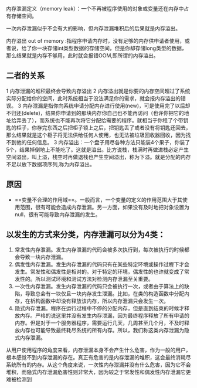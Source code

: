 
内存泄漏定义（memory leak）：一个不再被程序使用的对象或变量还在内存中占有存储空间。

一次内存泄漏似乎不会有大的影响，但内存泄漏堆积后的后果就是内存溢出。

内存溢出 out of memory :指程序申请内存时，没有足够的内存供申请者使用，或者说，给了你一块存储int类型数据的存储空间，但是你却存储long类型的数据，那么结果就是内存不够用，此时就会报错OOM,即所谓的内存溢出。

## 二者的关系
1 内存泄漏的堆积最终会导致内存溢出
2 内存溢出就是你要的内存空间超过了系统实际分配给你的空间，此时系统相当于没法满足你的需求，就会报内存溢出的错误。
3 内存泄漏是指你向系统申请分配内存进行使用(new)，可是使用完了以后却不归还(delete)，结果你申请到的那块内存你自己也不能再访问（也许你把它的地址给弄丢了），而系统也不能再次将它分配给需要的程序。就相当于你租了个带钥匙的柜子，你存完东西之后把柜子锁上之后，把钥匙丢了或者没有将钥匙还回去，那么结果就是这个柜子将无法供给任何人使用，也无法被垃圾回收器回收，因为找不到他的任何信息。
3 内存溢出：一个盘子用尽各种方法只能装4个果子，你装了5个，结果掉倒地上不能吃了。这就是溢出。比方说栈，栈满时再做进栈必定产生空间溢出，叫上溢，栈空时再做退栈也产生空间溢出，称为下溢。就是分配的内存不足以放下数据项序列,称为内存溢出。

## 原因
- ==变量不合理的作用域==。一般而言，一个变量的定义的作用范围大于其使用范围，很有可能会造成内存泄漏。另一方面，如果没有及时地把对象设置为null，很有可能导致内存泄漏的发生。


##  以发生的方式来分类，内存泄漏可以分为4类： 

1. 常发性内存泄漏。发生内存泄漏的代码会被多次执行到，每次被执行的时候都会导致一块内存泄漏。 
2. 偶发性内存泄漏。发生内存泄漏的代码只有在某些特定环境或操作过程下才会发生。常发性和偶发性是相对的。对于特定的环境，偶发性的也许就变成了常发性的。所以测试环境和测试方法对检测内存泄漏至关重要。 
3. 一次性内存泄漏。发生内存泄漏的代码只会被执行一次，或者由于算法上的缺陷，导致总会有一块仅且一块内存发生泄漏。比如，在类的构造函数中分配内存，在析构函数中却没有释放该内存，所以内存泄漏只会发生一次。 
4. 隐式内存泄漏。程序在运行过程中不停的分配内存，但是直到结束的时候才释放内存。严格的说这里并没有发生内存泄漏，因为最终程序释放了所有申请的内存。但是对于一个服务器程序，需要运行几天，几周甚至几个月，不及时释放内存也可能导致最终耗尽系统的所有内存。所以，我们称这类内存泄漏为隐式内存泄漏。 

从用户使用程序的角度来看，内存泄漏本身不会产生什么危害，作为一般的用户，根本感觉不到内存泄漏的存在。真正有危害的是内存泄漏的堆积，这会最终消耗尽系统所有的内存。从这个角度来说，一次性内存泄漏并没有什么危害，因为它不会堆积，而隐式内存泄漏危害性则非常大，因为较之于常发性和偶发性内存泄漏它更难被检测到 
